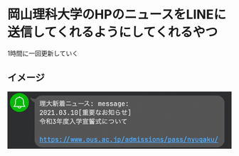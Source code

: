 
岡山理科大学のHPのニュースをLINEに送信してくれるようにしてくれるやつ
===

1時間に一回更新していく

イメージ
---
![chat](https://github.com/bunbunjin/ridai_info/blob/main/img/chat.png)
